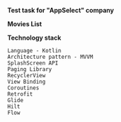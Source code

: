 **Test task for "AppSelect" company**

**Movies List**

**Technology stack**

    Language - Kotlin
    Architecture pattern - MVVM
    SplashScreen API
    Paging Library
    RecyclerView
    View Binding
    Coroutines
    Retrofit
    Glide
    Hilt
    Flow
    

